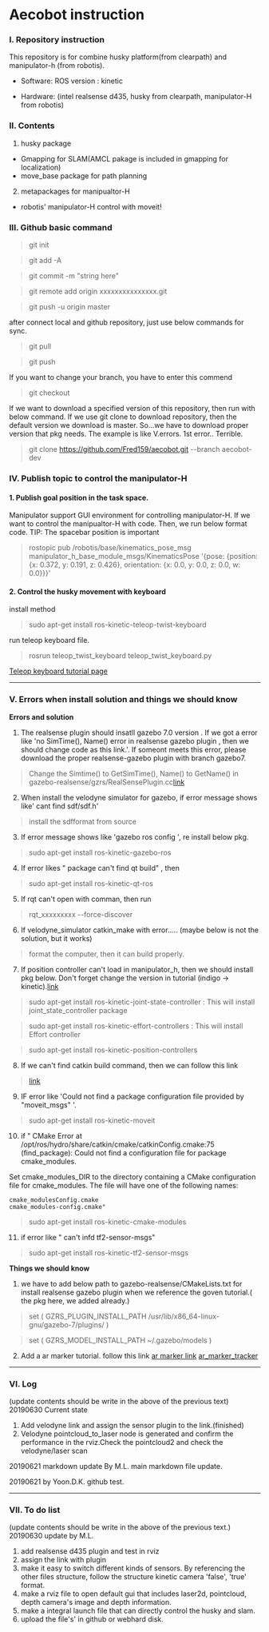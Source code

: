 # Aecobot instruction
### I. Repository instruction
This repository is for combine husky platform(from clearpath) and manipulator-h (from robotis).

- Software:
ROS version : kinetic

- Hardware:
(intel realsense d435, husky from clearpath, manipulator-H from robotis)

### II. Contents
1. husky package
- Gmapping for SLAM(AMCL pakage is included in gmapping for localization)
- move_base package for path planning

2. metapackages for manipualtor-H
- robotis' manipulator-H control with moveit!

### III. Github basic command
> git init

> git add -A

> git commit -m "string here"

> git remote add origin xxxxxxxxxxxxxxx.git

> git push -u origin master

after connect local and github repository, just use below commands for sync.
> git pull

> git push

If you want to change your branch, you have to enter this commend 

> git checkout <branch>

If we want to download a specified version of this repository, then run with below command. If we use git clone to download repository, then the default version we download is master. So...we have to download proper version that pkg needs. The example is like V.errors. 1st error.. Terrible.

> git clone https://github.com/Fred159/aecobot.git --branch aecobot-dev

### IV. Publish topic to control the manipulator-H
#### 1. Publish goal position in the task space.
Manipulator support GUI environment for controlling manipulator-H.
If we want to control the manipualtor-H with code. 
Then, we run below format code.
TIP: The spacebar position is important

> rostopic pub /robotis/base/kinematics_pose_msg manipulator_h_base_module_msgs/KinematicsPose '{pose: {position: {x: 0.372, y: 0.191, z: 0.426}, orientation: {x: 0.0, y: 0.0, z: 0.0, w: 0.0}}}'

#### 2. Control the husky movement with keyboard
install method
> sudo apt-get install ros-kinetic-teleop-twist-keyboard

run teleop keyboard file.
> rosrun teleop_twist_keyboard teleop_twist_keyboard.py

[Teleop keyboard tutorial page](http://wiki.ros.org/teleop_twist_keyboard)

-------------------------------------------
### V. Errors when install solution and things we should know
**Errors and solution**
1. The realsense plugin should insatll gazebo 7.0 version . If we got a error like 'no SimTime(), Name() error in realsense gazebo plugin , then we should change code as this link.'. If someont meets this error, please download the proper realsense-gazebo plugin with branch gazebo7. 
> Change the Simtime() to GetSimTime(), Name() to GetName() in gazebo-realsense/gzrs/RealSensePlugin.cc[link](https://github.com/SyrianSpock/realsense_gazebo_plugin/issues/20)

2. When install the velodyne simulator for gazebo, if error message shows like' cant find sdf/sdf.h'
> install the sdfformat from source

3. If error message shows like 'gazebo ros config ', re install below pkg.
> sudo apt-get install ros-kinetic-gazebo-ros

4. If error likes " package can't find qt build" , then
> sudo apt-get install ros-kinetic-qt-ros

5. If rqt can't open with comman, then run 
> rqt_xxxxxxxxx --force-discover

6. If velodyne_simulator catkin_make with error..... (maybe below is not the solution, but it works)
> format the computer, then it can build properly.

7. If position controller can't load in manipulator_h, then we should install pkg below.
Don't forget change the version in tutorial (indigo -> kinetic).[link](https://github.com/qboticslabs/mastering_ros/issues/7)

> sudo apt-get install ros-kinetic-joint-state-controller : This will install joint_state_controller package

> sudo apt-get install ros-kinetic-effort-controllers : This will install Effort controller

> sudo apt-get install ros-kinetic-position-controllers

8. If we can't find catkin build command, then we can follow this link
> [link](https://catkin-tools.readthedocs.io/en/latest/installing.html)

9. IF error like 'Could not find a package configuration file provided by "moveit_msgs" '.
> sudo apt-get install ros-kinetic-moveit

10. if " CMake Error at /opt/ros/hydro/share/catkin/cmake/catkinConfig.cmake:75 (find_package):
  Could not find a configuration file for package cmake_modules.

  Set cmake_modules_DIR to the directory containing a CMake configuration
  file for cmake_modules.  The file will have one of the following names:

    cmake_modulesConfig.cmake
    cmake_modules-config.cmake"
    
> sudo apt-get install ros-kinetic-cmake-modules


11. if error like " can't infd tf2-sensor-msgs"
> sudo apt-get install ros-kinetic-tf2-sensor-msgs


**Things we should know**
1. we have to add below path to gazebo-realsense/CMakeLists.txt for install realsense gazebo plugin when we reference the goven tutorial.( the pkg here, we added already.)

> set ( GZRS_PLUGIN_INSTALL_PATH /usr/lib/x86_64-linux-gnu/gazebo-7/plugins/ )

> set ( GZRS_MODEL_INSTALL_PATH ~/.gazebo/models )

2. Add a ar marker tutorial. follow this link
[ar marker link](https://www.youtube.com/watch?v=WDhIaVOUwsk)
[ar_marker_tracker](https://www.youtube.com/watch?v=8aQGe18eGOw)

--------------------------------------------
### VI. Log
(update contents should be write in the above of the previous text)
20190630 Current state
1. Add velodyne link and assign the sensor plugin to the link.(finished)
2. Velodyne pointcloud_to_laser node is generated and confirm the performance in the rviz.Check the pointcloud2 and check the velodyne/laser scan

20190621 markdown update By M.L.
main markdown file update.

20190621 by Yoon.D.K.
github  test.

-----------------------------------------------
### VII. To do list
(update contents should be write in the above of the previous text.)
20190630 update by M.L.
1. add realsense d435 plugin and test in rviz
2. assign the link with plugin
3. make it easy to switch different kinds of sensors. By referencing the other files structure, follow the structure kinetic camera 'false', 'true' format.
4. make a rviz file to open default gui that includes laser2d, pointcloud, depth camera's image and depth information.
5. make a integral launch file that can directly control the husky and slam.
6. upload the file's' in github or webhard disk.




